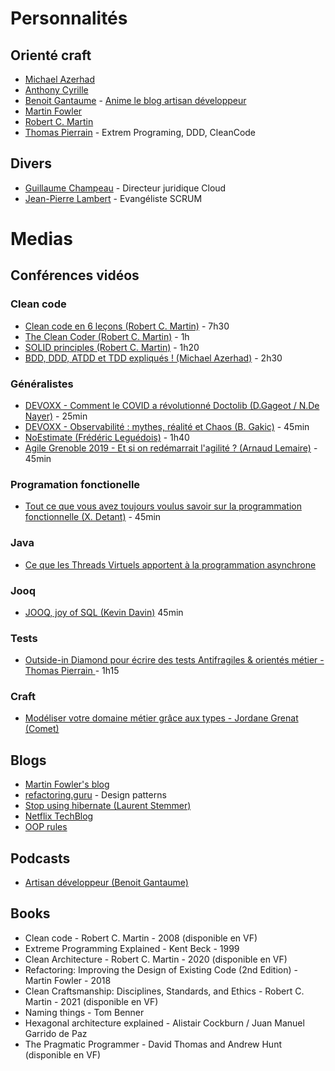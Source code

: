 # Personnalités

## Orienté craft
- [Michael Azerhad](https://www.linkedin.com/in/michael-azerhad/?originalSubdomain=fr)
- [Anthony Cyrille](https://fr.linkedin.com/in/anthony-cyrille)
- [Benoit Gantaume](https://www.linkedin.com/in/benoitgantaume/) - [Anime le blog artisan développeur](https://artisandeveloppeur.fr/)
- [Martin Fowler](https://martinfowler.com/)
- [Robert C. Martin](http://cleancoder.com/products)
- [Thomas Pierrain](https://tpierrain.blogspot.com/) - Extrem Programing, DDD, CleanCode 

## Divers
- [Guillaume Champeau](https://www.linkedin.com/in/guillaume-champeau/) - Directeur juridique Cloud
- [Jean-Pierre Lambert](https://jp-lambert.me/) - Evangéliste SCRUM

# Medias

## Conférences vidéos

### Clean code
- [Clean code en 6 leçons (Robert C. Martin)](https://www.youtube.com/watch?v=7EmboKQH8lM&list=PLmmYSbUCWJ4x1GO839azG_BBw8rkh-zOj) - 7h30
- [The Clean Coder (Robert C. Martin)](https://www.youtube.com/watch?v=NeXQEJNWO5w) - 1h
- [SOLID principles (Robert C. Martin)](https://www.youtube.com/watch?v=zHiWqnTWsn4) - 1h20
- [BDD, DDD, ATDD et TDD expliqués ! (Michael Azerhad)](https://www.youtube.com/watch?v=jxBmKvS7lAo) - 2h30

### Généralistes
- [DEVOXX - Comment le COVID a révolutionné Doctolib (D.Gageot / N.De Nayer)](https://www.youtube.com/watch?v=uo73C2ck1aU&list=PLTbQvx84FrATz-mQ5-C6U7vr8shnC_C3i) - 25min
- [DEVOXX - Observabilité : mythes, réalité et Chaos (B. Gakic)](https://www.youtube.com/watch?v=lV7zTJJOx1Y) - 45min
- [NoEstimate (Frédéric Leguédois)](https://www.youtube.com/watch?v=hy87q2kZ6y8) - 1h40
- [Agile Grenoble 2019 - Et si on redémarrait l'agilité ? (Arnaud Lemaire)](https://www.youtube.com/watch?v=sZbmP0JZHBs) - 45min

### Programation fonctionelle
- [Tout ce que vous avez toujours voulus savoir sur la programmation fonctionnelle (X. Detant)](https://www.youtube.com/watch?v=YZwilQqzdYA&ab_channel=DevoxxFR)  - 45min

### Java
- [Ce que les Threads Virtuels apportent à la programmation asynchrone](https://www.youtube.com/watch?v=WpwSw_b4VCM)

### Jooq
- [JOOQ, joy of SQL (Kevin Davin)](https://www.youtube.com/watch?v=5m_oE0iPJJE)  45min

### Tests
- [Outside-in Diamond pour écrire des tests Antifragiles & orientés métier - Thomas Pierrain
](https://www.youtube.com/watch?v=09R8ROv3aKU&ab_channel=MaltFrance) - 1h15

### Craft
- [Modéliser votre domaine métier grâce aux types - Jordane Grenat (Comet)](https://www.youtube.com/watch?v=A6pFGessKZM)

## Blogs
- [Martin Fowler's blog](https://martinfowler.com/)
- [refactoring.guru](https://refactoring.guru/) - Design patterns
- [Stop using hibernate (Laurent Stemmer)](https://www.stemlaur.com/blog/2021/03/30/tech-hibern-hate/)
- [Netflix TechBlog](https://netflixtechblog.com/)
- [OOP rules](https://cln.co/)

## Podcasts
- [Artisan développeur (Benoit Gantaume)](https://podcast.ausha.co/artisan-developpeur) 

## Books
- Clean code - Robert C. Martin - 2008 (disponible en VF)
- Extreme Programming Explained - Kent Beck - 1999
- Clean Architecture - Robert C. Martin - 2020 (disponible en VF)
- Refactoring: Improving the Design of Existing Code (2nd Edition) - Martin Fowler - 2018
- Clean Craftsmanship: Disciplines, Standards, and Ethics - Robert C. Martin - 2021 (disponible en VF)
- Naming things - Tom Benner
- Hexagonal architecture explained - Alistair Cockburn / Juan Manuel Garrido de Paz
- The Pragmatic Programmer - David Thomas and Andrew Hunt (disponible en VF)
